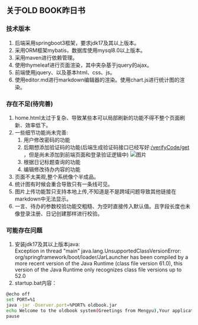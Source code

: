 ## 关于OLD BOOK昨日书

### 技术版本

1. 后端采用springboot3框架，要求jdk17及其以上版本。
2. 采用ORM框架mybatis，数据库使用mysql8.0以上版本。
3. 采用maven进行依赖管理。
4. 使用thymeleaf进行页面渲染，其中夹杂基于jquery的ajax。
5. 前端使用jquery、以及基本html、css、js。
6. 使用editor.md进行markdown编辑器的渲染。使用chart.js进行统计图的渲染。

### 存在不足(待完善)

1. home.html太过于复杂、导致某些本可以局部刷新的功能不得不整个页面刷新、效率低下。
2. 一些细节功能尚未完善:
    1. 用户修改密码的功能
    2. 后期想添加验证码的功能(后端生成验证码接口已经写好:[/verifyCode/get](http://localhost:8080/verifyCode/get)
       ，但是尚未添加到前端页面和登录验证逻辑中)
       ![图片](http://localhost:8080/img/first.png)
    3. 根据日记标题查询的功能
    4. 编辑修改待办内容的功能
3. 页面不太美观,整个系统像个半成品。
4. 统计图有时候会重合导致只有一条线可见。
5. 图片上传功能暂只支持本地上传,不知道是不是跨域问题导致其他链接在markdown中无法显示。
6. 一言、待办的参数校验功能交粗糙、为空时直接传入默认值。且字段长度也未像登录注册、日记创建那样进行校验。

### 可能存在问题

1. 安装jdk17及其以上版本java:<br>Exception in thread "main" java.lang.UnsupportedClassVersionError:
   org/springframework/boot/loader/JarLauncher has been compiled by a more recent version of the Java Runtime (class
   file version 61.0), this version of the Java Runtime only recognizes class file versions up to 52.0
2. startup.bat内容：

```bash
@echo off
set PORT=%1
java -jar -Dserver.port=%PORT% oldbook.jar
echo Welcome to the oldbook system(Greetings from Mengyu),Your application is running at: http://localhost:%PORT%
pause
```

